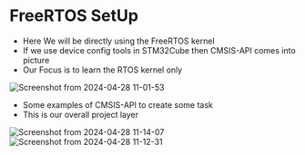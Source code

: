 <h1>  FreeRTOS SetUp </h1>

- Here We will be directly using the FreeRTOS kernel
- If we use device config tools in STM32Cube then CMSIS-API comes into picture
- Our Focus is to learn the RTOS kernel only
  
![Screenshot from 2024-04-28 11-01-53](https://github.com/PranabNandy/FreeRTOS/assets/34576104/17493623-1b48-4b7e-be31-922a3098e0f5)

- Some examples of CMSIS-API to create some task
- This is our overall project layer

![Screenshot from 2024-04-28 11-14-07](https://github.com/PranabNandy/FreeRTOS/assets/34576104/7cf0da76-1fae-4757-b893-361d29d73a02)
![Screenshot from 2024-04-28 11-12-31](https://github.com/PranabNandy/FreeRTOS/assets/34576104/06f6409d-17fd-42c0-a0e0-6cc143cef749)
